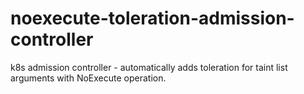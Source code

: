 # noexecute-toleration-admission-controller
k8s admission controller - automatically adds toleration for taint list arguments with NoExecute operation.

